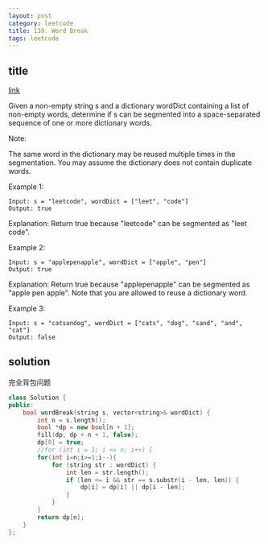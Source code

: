```yaml
---
layout: post
category: leetcode
title: 139. Word Break
tags: leetcode
---
```


## title

[link](https://leetcode.com/problems/word-break/description/)


Given a non-empty string s and a dictionary wordDict containing a list of non-empty words, determine if s can be segmented into a space-separated sequence of one or more dictionary words.

Note:

The same word in the dictionary may be reused multiple times in the segmentation.
You may assume the dictionary does not contain duplicate words.

Example 1:

    Input: s = "leetcode", wordDict = ["leet", "code"]
    Output: true

Explanation: Return true because "leetcode" can be segmented as "leet code".

Example 2:

    Input: s = "applepenapple", wordDict = ["apple", "pen"]
    Output: true
Explanation: Return true because "applepenapple" can be segmented as "apple pen apple".
             Note that you are allowed to reuse a dictionary word.

Example 3:

    Input: s = "catsandog", wordDict = ["cats", "dog", "sand", "and", "cat"]
    Output: false

## solution
完全背包问题
```c++
class Solution {
public:
	bool wordBreak(string s, vector<string>& wordDict) {
		int n = s.length();
		bool *dp = new bool[n + 1];
		fill(dp, dp + n + 1, false);
		dp[0] = true;
		//for (int i = 1; i <= n; i++) {
        for(int i=n;i>=1;i--){
			for (string str : wordDict) {
				int len = str.length();
				if (len <= i && str == s.substr(i - len, len)) {
					dp[i] = dp[i] || dp[i - len];
				}
			}
		}
		return dp[n];
	}
};
```